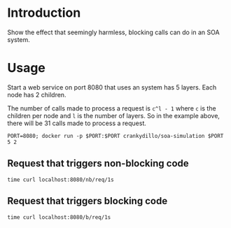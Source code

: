 # Introduction

Show the effect that seemingly harmless, blocking calls can do in an SOA
system.

# Usage

Start a web service on port 8080 that uses an system has 5 layers.  Each node
has 2 children.

The number of calls made to process a request is `c^l - 1` where `c` is the
children per node and `l` is the number of layers.  So in the example above,
there will be 31 calls made to process a request.

```
PORT=8080; docker run -p $PORT:$PORT crankydillo/soa-simulation $PORT 5 2
```

## Request that triggers non-blocking code

```
time curl localhost:8080/nb/req/1s
```

## Request that triggers blocking code

```
time curl localhost:8080/b/req/1s
```
